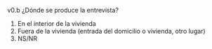 v0.b	¿Dónde se produce la entrevista?

1.	En el interior de la vivienda
2.	Fuera de la vivienda (entrada del domicilio o vivienda, otro lugar)
9.	NS/NR
